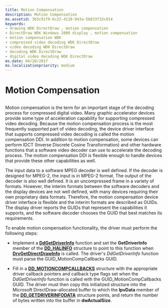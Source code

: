 ```yaml
---
title: Motion Compensation
description: Motion Compensation
ms.assetid: 3b5c91f9-6c22-4110-943a-5b833f32c014
keywords:
- drawing WDK DirectDraw , motion compensation
- DirectDraw WDK Windows 2000 display , motion compensation
- motion compensation WDK
- compressed video decoding WDK DirectDraw
- video decoding WDK DirectDraw
- decoding WDK DirectDraw
- digital video decoding WDK DirectDraw
ms.date: 04/20/2017
ms.localizationpriority: medium
---
```


# Motion Compensation


## <span id="ddk_motion_compensation_gg"></span><span id="DDK_MOTION_COMPENSATION_GG"></span>


Motion compensation is the term for an important stage of the decoding process for compressed digital video. Many graphic accelerator devices provide some type of acceleration capability for supporting compressed video decoding. Because the motion compensation process is the most frequently supported part of video decoding, the device driver interface that supports compressed video decoding is called the motion compensation DDI. In addition to motion compensation, some devices can perform IDCT (Inverse Discrete Cosine Transformation) and other hardware functions that a software video decoder can use to accelerate the decoding process. The motion compensation DDI is flexible enough to handle devices that provide these other capabilities as well.

The input data to a software MPEG decoder is well defined. If the decoder is designed for MPEG-2, the input is in MPEG-2 format. The output of the decoder is also well defined. It is an uncompressed frame in a variety of formats. However, the interim formats between the software decoders and the display devices are not well defined, with many devices requiring their own proprietary data formats. Therefore, the motion compensation device driver interface is flexible and the interim formats are described as GUIDs. The display driver reports the GUIDs that represent the capabilities it supports, and the software decoder chooses the GUID that best matches its requirements.

To enable motion compensation functionality, the driver must perform the following steps:

-   Implement a [**DdGetDriverInfo**](https://docs.microsoft.com/windows/desktop/api/ddrawint/nc-ddrawint-pdd_getdriverinfo) function and set the **GetDriverInfo** member of the [**DD\_HALINFO**](https://docs.microsoft.com/windows/desktop/api/ddrawint/ns-ddrawint-_dd_halinfo) structure to point to this function when [**DrvGetDirectDrawInfo**](https://docs.microsoft.com/windows/desktop/api/winddi/nf-winddi-drvgetdirectdrawinfo) is called. The driver's *DdGetDriverInfo* function must parse the GUID\_MotionCompCallbacks GUID.

-   Fill in a [**DD\_MOTIONCOMPCALLBACKS**](https://docs.microsoft.com/windows/desktop/api/ddrawint/ns-ddrawint-dd_motioncompcallbacks) structure with the appropriate driver callback pointers and callback type flags set when the *DdGetDriverInfo* function is called with the GUID\_MotionCompCallbacks GUID. The driver must then copy this initialized structure into the Microsoft DirectDraw-allocated buffer to which the **lpvData** member of the [**DD\_GETDRIVERINFODATA**](https://docs.microsoft.com/windows/desktop/api/ddrawint/ns-ddrawint-_dd_getdriverinfodata) structure points, and return the number of bytes written into the buffer in **dwActualSize**.

 

 





